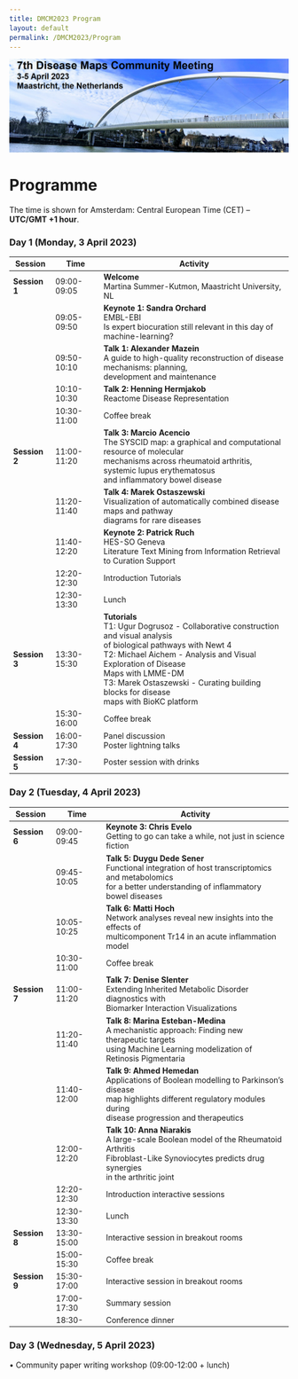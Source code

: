 ```yaml
---
title: DMCM2023 Program
layout: default
permalink: /DMCM2023/Program
---
```

<img src="../../../images/places/DMCM2023_banner.png" alt="DMCM2023"/>

# Programme

The time is shown for Amsterdam: Central European Time (CET) – **UTC/GMT +1 hour**.

### **Day 1 (Monday, 3 April 2023)**

| **Session**   | **Time**       | **Activity**                                                |
|---------------|----------------|-------------------------------------------------------------|
| **Session 1** | 09:00-09:05    | **Welcome**<br>Martina Summer-Kutmon, Maastricht University, NL |
|               | 09:05-09:50    | **Keynote 1: Sandra Orchard**<br>EMBL-EBI<br>Is expert biocuration still relevant in this day of machine-learning? |         
|    <br>       | 09:50-10:10    | **Talk 1: Alexander Mazein**<br>A guide to high-quality reconstruction of disease mechanisms: planning,<br>development and maintenance |
|    <br>       | 10:10-10:30    | **Talk 2: Henning Hermjakob**<br>Reactome Disease Representation |
|    <br>       | 10:30-11:00    | Coffee break                                                |
| **Session 2** | 11:00-11:20    | **Talk 3: Marcio Acencio**<br>The SYSCID map: a graphical and computational resource of molecular<br>mechanisms across rheumatoid arthritis, systemic lupus erythematosus<br>and inflammatory bowel disease |
|    <br>       | 11:20-11:40    | **Talk 4: Marek Ostaszewski**<br>Visualization of automatically combined disease maps and pathway<br>diagrams for rare diseases |
|    <br>       | 11:40-12:20    | **Keynote 2: Patrick Ruch**<br>HES-SO Geneva<br>Literature Text Mining from Information Retrieval to Curation Support |
|    <br>       | 12:20-12:30    | Introduction Tutorials                                      |
|    <br>       | 12:30-13:30    | Lunch                                                       |
| **Session 3** | 13:30-15:30    | **Tutorials**<br>T1: Ugur Dogrusoz - Collaborative construction and visual analysis<br>of biological pathways with Newt 4<br>T2: Michael Aichem - Analysis and Visual Exploration of Disease<br>Maps with LMME-DM<br>T3: Marek Ostaszewski - Curating building blocks for disease<br>maps with BioKC platform |
|    <br>       | 15:30-16:00    | Coffee break                                                |
| **Session 4** | 16:00-17:30    | Panel discussion<br>Poster lightning talks                  |
| **Session 5** | 17:30-         | Poster session with drinks                                  |

### **Day 2 (Tuesday, 4 April 2023)**

| **Session**   | **Time**       | **Activity**                          |
|---------------|----------------|---------------------------------------|
| **Session 6** | 09:00-09:45    | **Keynote 3: Chris Evelo**<br> Getting to go can take a while, not just in science fiction |
|               | 09:45-10:05    | **Talk 5: Duygu Dede Sener**<br>Functional integration of host transcriptomics and metabolomics<br>for a better understanding of inflammatory bowel diseases |
|    <br>       | 10:05-10:25    | **Talk 6: Matti Hoch**<br>Network analyses reveal new insights into the effects of<br>multicomponent Tr14 in an acute inflammation model |
|    <br>       | 10:30-11:00    | Coffee break                          |
| **Session 7** | 11:00-11:20    | **Talk 7: Denise Slenter**<br>Extending Inherited Metabolic Disorder diagnostics with<br>Biomarker Interaction Visualizations |
|    <br>       | 11:20-11:40    | **Talk 8: Marina Esteban-Medina**<br>A mechanistic approach: Finding new therapeutic targets<br>using Machine Learning modelization of Retinosis Pigmentaria |
|    <br>       | 11:40-12:00    | **Talk 9: Ahmed Hemedan**<br>Applications of Boolean modelling to Parkinson’s disease<br>map highlights different regulatory modules during<br>disease progression and therapeutics |
|    <br>       | 12:00-12:20    | **Talk 10: Anna Niarakis**<br>A large-scale Boolean model of the Rheumatoid Arthritis<br>Fibroblast-Like Synoviocytes predicts drug synergies<br>in the arthritic joint |
|    <br>       | 12:20-12:30    | Introduction interactive sessions     |
|    <br>       | 12:30-13:30    | Lunch                                 |
| **Session 8** | 13:30-15:00    | Interactive session in breakout rooms |
|    <br>       | 15:00-15:30    | Coffee break                          |
| **Session 9** | 15:30-17:00    | Interactive session in breakout rooms |
|    <br>       | 17:00-17:30    | Summary session                       |
|    <br>       | 18:30-         | Conference dinner                     |

### **Day 3 (Wednesday, 5 April 2023)**

•	Community paper writing workshop (09:00-12:00 + lunch)
